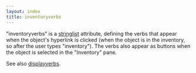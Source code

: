 ```yaml
---
layout: index
title: inventoryverbs
---
```


"inventoryverbs" is a [stringlist](../types/stringlist.html) attribute, defining the verbs that appear when the object's hyperlink is clicked (when the object is in the inventory, so after the user types "inventory"). The verbs also appear as buttons when the object is selected in the "Inventory" pane.

See also [displayverbs](displayverbs.html).
